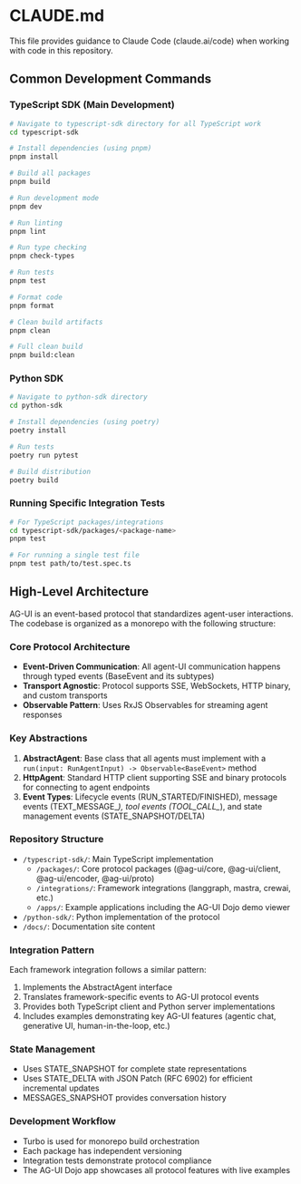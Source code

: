 # CLAUDE.md

This file provides guidance to Claude Code (claude.ai/code) when working with code in this repository.

## Common Development Commands

### TypeScript SDK (Main Development)
```bash
# Navigate to typescript-sdk directory for all TypeScript work
cd typescript-sdk

# Install dependencies (using pnpm)
pnpm install

# Build all packages
pnpm build

# Run development mode
pnpm dev

# Run linting
pnpm lint

# Run type checking
pnpm check-types

# Run tests
pnpm test

# Format code
pnpm format

# Clean build artifacts
pnpm clean

# Full clean build
pnpm build:clean
```

### Python SDK
```bash
# Navigate to python-sdk directory
cd python-sdk

# Install dependencies (using poetry)
poetry install

# Run tests
poetry run pytest

# Build distribution
poetry build
```

### Running Specific Integration Tests
```bash
# For TypeScript packages/integrations
cd typescript-sdk/packages/<package-name>
pnpm test

# For running a single test file
pnpm test path/to/test.spec.ts
```

## High-Level Architecture

AG-UI is an event-based protocol that standardizes agent-user interactions. The codebase is organized as a monorepo with the following structure:

### Core Protocol Architecture
- **Event-Driven Communication**: All agent-UI communication happens through typed events (BaseEvent and its subtypes)
- **Transport Agnostic**: Protocol supports SSE, WebSockets, HTTP binary, and custom transports
- **Observable Pattern**: Uses RxJS Observables for streaming agent responses

### Key Abstractions
1. **AbstractAgent**: Base class that all agents must implement with a `run(input: RunAgentInput) -> Observable<BaseEvent>` method
2. **HttpAgent**: Standard HTTP client supporting SSE and binary protocols for connecting to agent endpoints
3. **Event Types**: Lifecycle events (RUN_STARTED/FINISHED), message events (TEXT_MESSAGE_*), tool events (TOOL_CALL_*), and state management events (STATE_SNAPSHOT/DELTA)

### Repository Structure
- `/typescript-sdk/`: Main TypeScript implementation
  - `/packages/`: Core protocol packages (@ag-ui/core, @ag-ui/client, @ag-ui/encoder, @ag-ui/proto)
  - `/integrations/`: Framework integrations (langgraph, mastra, crewai, etc.)
  - `/apps/`: Example applications including the AG-UI Dojo demo viewer
- `/python-sdk/`: Python implementation of the protocol
- `/docs/`: Documentation site content

### Integration Pattern
Each framework integration follows a similar pattern:
1. Implements the AbstractAgent interface
2. Translates framework-specific events to AG-UI protocol events
3. Provides both TypeScript client and Python server implementations
4. Includes examples demonstrating key AG-UI features (agentic chat, generative UI, human-in-the-loop, etc.)

### State Management
- Uses STATE_SNAPSHOT for complete state representations
- Uses STATE_DELTA with JSON Patch (RFC 6902) for efficient incremental updates
- MESSAGES_SNAPSHOT provides conversation history

### Development Workflow
- Turbo is used for monorepo build orchestration
- Each package has independent versioning
- Integration tests demonstrate protocol compliance
- The AG-UI Dojo app showcases all protocol features with live examples
